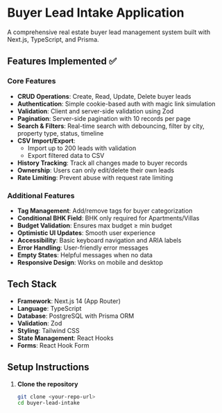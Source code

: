 # Buyer Lead Intake Application

A comprehensive real estate buyer lead management system built with Next.js, TypeScript, and Prisma.

## Features Implemented ✅

### Core Features
- **CRUD Operations**: Create, Read, Update, Delete buyer leads
- **Authentication**: Simple cookie-based auth with magic link simulation
- **Validation**: Client and server-side validation using Zod
- **Pagination**: Server-side pagination with 10 records per page
- **Search & Filters**: Real-time search with debouncing, filter by city, property type, status, timeline
- **CSV Import/Export**: 
  - Import up to 200 leads with validation
  - Export filtered data to CSV
- **History Tracking**: Track all changes made to buyer records
- **Ownership**: Users can only edit/delete their own leads
- **Rate Limiting**: Prevent abuse with request rate limiting

### Additional Features
- **Tag Management**: Add/remove tags for buyer categorization
- **Conditional BHK Field**: BHK only required for Apartments/Villas
- **Budget Validation**: Ensures max budget ≥ min budget
- **Optimistic UI Updates**: Smooth user experience
- **Accessibility**: Basic keyboard navigation and ARIA labels
- **Error Handling**: User-friendly error messages
- **Empty States**: Helpful messages when no data
- **Responsive Design**: Works on mobile and desktop

## Tech Stack

- **Framework**: Next.js 14 (App Router)
- **Language**: TypeScript
- **Database**: PostgreSQL with Prisma ORM
- **Validation**: Zod
- **Styling**: Tailwind CSS
- **State Management**: React Hooks
- **Forms**: React Hook Form

## Setup Instructions

1. **Clone the repository**
   ```bash
   git clone <your-repo-url>
   cd buyer-lead-intake